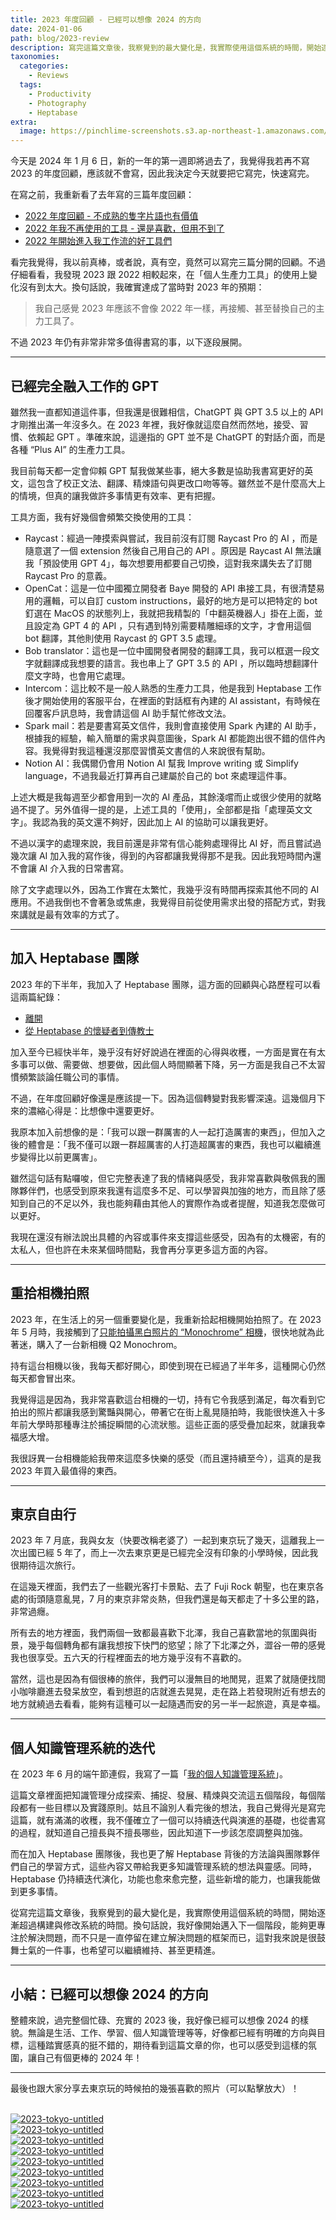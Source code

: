 ```yaml
---
title: 2023 年度回顧 - 已經可以想像 2024 的方向
date: 2024-01-06
path: blog/2023-review
description: 寫完這篇文章後，我察覺到的最大變化是，我實際使用這個系統的時間，開始逐漸超過構建與修改系統的時間。換句話說，我好像開始邁入下一個階段，能夠更專注於解決問題，而不只是一直停留在建立解決問題的框架而已，這對我來說是很鼓舞士氣的一件事，也希望可以繼續維持、甚至更精進。
taxonomies:
  categories: 
    - Reviews
  tags: 
    - Productivity
    - Photography
    - Heptabase
extra:
  image: https://pinchlime-screenshots.s3.ap-northeast-1.amazonaws.com/P1000459_WzVnnd.webp
---
```


今天是 2024 年 1 月 6 日，新的一年的第一週即將過去了，我覺得我若再不寫 2023 的年度回顧，應該就不會寫，因此我決定今天就要把它寫完，快速寫完。

在寫之前，我重新看了去年寫的三篇年度回顧：

- [2022 年度回顧 - 不成熟的隻字片語也有價值](https://pinchlime.com/blog/2022-yearly-review/)
- [2022 年我不再使用的工具 - 還是喜歡，但用不到了](https://pinchlime.com/blog/2022-tools-i-dont-use-anymore/)
- [2022 年開始進入我工作流的好工具們](https://pinchlime.com/blog/2022-tools-started-entering-my-workflows/)

看完我覺得，我以前真棒，或者說，真有空，竟然可以寫完三篇分開的回顧。不過仔細看看，我發現 2023 跟 2022 相較起來，在「個人生產力工具」的使用上變化沒有到太大。換句話說，我確實達成了當時對 2023 年的預期：

> 我自己感覺 2023 年應該不會像 2022 年一樣，再接觸、甚至替換自己的主力工具了。

不過 2023 年仍有非常非常多值得書寫的事，以下逐段展開。

<!-- more -->

---

## 已經完全融入工作的 GPT

雖然我一直都知道這件事，但我還是很難相信，ChatGPT 與 GPT 3.5 以上的 API 才剛推出滿一年沒多久。在 2023 年裡，我好像就這麼自然而然地，接受、習慣、依賴起 GPT 。準確來說，這邊指的 GPT 並不是 ChatGPT 的對話介面，而是各種 “Plus AI” 的生產力工具。

我目前每天都一定會仰賴 GPT 幫我做某些事，絕大多數是協助我書寫更好的英文，這包含了校正文法、翻譯、精煉語句與更改口吻等等。雖然並不是什麼高大上的情境，但真的讓我做許多事情更有效率、更有把握。

工具方面，我有好幾個會頻繁交換使用的工具：

- Raycast：經過一陣摸索與嘗試，我目前沒有訂閱 Raycast Pro 的 AI ，而是隨意選了一個 extension 然後自己用自己的 API 。原因是 Raycast AI 無法讓我「預設使用 GPT 4」，每次想要用都要自己切換，這對我來講失去了訂閱 Raycast Pro 的意義。
- OpenCat：這是一位中國獨立開發者 Baye 開發的 API 串接工具，有很清楚易用的邏輯，可以自訂 custom instructions，最好的地方是可以把特定的 bot 釘選在 MacOS 的狀態列上，我就把我精製的「中翻英機器人」掛在上面，並且設定為 GPT 4 的 API ，只有遇到特別需要精雕細琢的文字，才會用這個 bot 翻譯，其他則使用 Raycast 的 GPT 3.5 處理。
- Bob translator：這也是一位中國開發者開發的翻譯工具，我可以框選一段文字就翻譯成我想要的語言。我也串上了 GPT 3.5 的 API ，所以臨時想翻譯什麼文字時，也會用它處理。
- Intercom：這比較不是一般人熟悉的生產力工具，他是我到 Heptabase 工作後才開始使用的客服平台，在裡面的對話框有內建的 AI assistant，有時候在回覆客戶訊息時，我會請這個 AI 助手幫忙修改文法。
- Spark mail：若是要書寫英文信件，我則會直接使用 Spark 內建的 AI 助手，根據我的經驗，輸入簡單的需求與意圖後，Spark AI 都能跑出很不錯的信件內容。我覺得對我這種還沒那麼習慣英文書信的人來說很有幫助。
- Notion AI：我偶爾仍會用 Notion AI 幫我 Improve writing 或 Simplify language，不過我最近打算再自己建屬於自己的 bot 來處理這件事。

上述大概是我每週至少都會用到一次的 AI 產品，其餘淺嚐而止或很少使用的就略過不提了。另外值得一提的是，上述工具的「使用」，全部都是指「處理英文文字」。我認為我的英文還不夠好，因此加上 AI 的協助可以讓我更好。

不過以漢字的處理來說，我目前還是非常有信心能夠處理得比 AI 好，而且嘗試過幾次讓 AI 加入我的寫作後，得到的內容都讓我覺得那不是我。因此我短時間內還不會讓 AI 介入我的日常書寫。

除了文字處理以外，因為工作實在太繁忙，我幾乎沒有時間再探索其他不同的 AI 應用。不過我倒也不會著急或焦慮，我覺得目前從使用需求出發的搭配方式，對我來講就是最有效率的方式了。

---

## 加入 Heptabase 團隊

2023 年的下半年，我加入了 Heptabase 團隊，這方面的回顧與心路歷程可以看這兩篇紀錄：

- [離開](https://pinchlime.com/newsletters/exit/)
- [從 Heptabase 的懷疑者到傳教士](https://pinchlime.com/newsletters/from-a-heptabase-doubter-to-a-missionary/)

加入至今已經快半年，幾乎沒有好好說過在裡面的心得與收穫，一方面是實在有太多事可以做、需要做、想要做，因此個人時間顯著下降，另一方面是我自己不太習慣頻繁談論任職公司的事情。

不過，在年度回顧好像還是應該提一下。因為這個轉變對我影響深遠。這幾個月下來的濃縮心得是：比想像中還要更好。

我原本加入前想像的是：「我可以跟一群厲害的人一起打造厲害的東西」，但加入之後的體會是：「我不僅可以跟一群超厲害的人打造超厲害的東西，我也可以繼續進步變得比以前更厲害」。

雖然這句話有點囉唆，但它完整表達了我的情緒與感受，我非常喜歡與敬佩我的團隊夥伴們，也感受到原來我還有這麼多不足、可以學習與加強的地方，而且除了感知到自己的不足以外，我也能夠藉由其他人的實際作為或者提醒，知道我怎麼做可以更好。

我現在還沒有辦法說出具體的內容或事件來支撐這些感受，因為有的太機密，有的太私人，但也許在未來某個時間點，我會再分享更多這方面的內容。

---

## 重拾相機拍照

2023 年，在生活上的另一個重要變化是，我重新拾起相機開始拍照了。在 2023 年 5 月時，我接觸到了[只能拍攝黑白照片的 “Monochrome” 相機](https://pinchlime.com/newsletters/camera-that-can-only-take-black-and-white-photos/)，很快地就為此著迷，購入了一台新相機 Q2 Monochrom。

持有這台相機以後，我每天都好開心，即使到現在已經過了半年多，這種開心仍然每天都會冒出來。

我覺得這是因為，我非常喜歡這台相機的一切，持有它令我感到滿足，每次看到它拍出的照片都讓我感到驚豔與開心，帶著它在街上亂晃隨拍時，我能很快進入十多年前大學時那種專注於捕捉瞬間的心流狀態。這些正面的感受疊加起來，就讓我幸福感大增。

我很訝異一台相機能給我帶來這麼多快樂的感受（而且還持續至今），這真的是我 2023 年買入最值得的東西。

---

## 東京自由行

2023 年 7 月底，我與女友（快要改稱老婆了）一起到東京玩了幾天，這離我上一次出國已經 5 年了，而上一次去東京更是已經完全沒有印象的小學時候，因此我很期待這次旅行。

在這幾天裡面，我們去了一些觀光客打卡景點、去了 Fuji Rock 朝聖，也在東京各處的街頭隨意亂晃，7 月的東京非常炎熱，但我們還是每天都走了十多公里的路，非常過癮。

所有去的地方裡面，我們兩個一致都最喜歡下北澤，我自己喜歡當地的氛圍與街景，幾乎每個轉角都有讓我想按下快門的慾望；除了下北澤之外，澀谷一帶的感覺我也很享受。五六天的行程裡面去的地方幾乎沒有不喜歡的。

當然，這也是因為有個很棒的旅伴，我們可以漫無目的地閒晃，逛累了就隨便找間小咖啡廳進去發呆放空，看到想逛的店就進去晃晃，走在路上若發現附近有想去的地方就繞過去看看，能夠有這種可以一起隨遇而安的另一半一起旅遊，真是幸福。

---

## 個人知識管理系統的迭代

在 2023 年 6 月的端午節連假，我寫了一篇「[我的個人知識管理系統](https://pinchlime.com/blog/my-personal-knowledge-management-system-2023/)」。

這篇文章裡面把知識管理分成探索、捕捉、發展、精煉與交流這五個階段，每個階段都有一些目標以及實踐原則。姑且不論別人看完後的想法，我自己覺得光是寫完這篇，就有滿滿的收穫，我不僅確立了一個可以持續迭代與演進的基礎，也從書寫的過程，就知道自己擅長與不擅長哪些，因此知道下一步該怎麼調整與加強。

而在加入 Heptabase 團隊後，我也更了解 Heptabase 背後的方法論與團隊夥伴們自己的學習方式，這些內容又帶給我更多知識管理系統的想法與靈感。同時，Heptabase 仍持續迭代演化，功能也愈來愈完整，這些新增的能力，也讓我能做到更多事情。

從寫完這篇文章後，我察覺到的最大變化是，我實際使用這個系統的時間，開始逐漸超過構建與修改系統的時間。換句話說，我好像開始邁入下一個階段，能夠更專注於解決問題，而不只是一直停留在建立解決問題的框架而已，這對我來說是很鼓舞士氣的一件事，也希望可以繼續維持、甚至更精進。

---

## 小結：已經可以想像 2024 的方向

整體來說，過完整個忙碌、充實的 2023 後，我好像已經可以想像 2024 的樣貌。無論是生活、工作、學習、個人知識管理等等，好像都已經有明確的方向與目標，這種踏實感真的挺不錯的，期待看到這篇文章的你，也可以感受到這樣的氛圍，讓自己有個更棒的 2024 年！

---

最後也跟大家分享去東京玩的時候拍的幾張喜歡的照片（可以點擊放大）！

<br>
<a href="https://pinchlime-screenshots.s3.ap-northeast-1.amazonaws.com/P1000420_A7lTdS.webp" data-fancybox data-caption="2023-tokyo-untitled">
  <img src="https://pinchlime-screenshots.s3.ap-northeast-1.amazonaws.com/P1000420_A7lTdS.webp" loading="lazy" alt="2023-tokyo-untitled" align="center" />
</a>
<br>
<a href="https://pinchlime-screenshots.s3.ap-northeast-1.amazonaws.com/P1000448_UOyjau.webp" data-fancybox data-caption="2023-tokyo-untitled">
  <img src="https://pinchlime-screenshots.s3.ap-northeast-1.amazonaws.com/P1000448_UOyjau.webp" loading="lazy" alt="2023-tokyo-untitled" align="center" />
</a>
<br>
<a href="https://pinchlime-screenshots.s3.ap-northeast-1.amazonaws.com/P1000503_Py3jrq.webp" data-fancybox data-caption="2023-tokyo-untitled">
  <img src="https://pinchlime-screenshots.s3.ap-northeast-1.amazonaws.com/P1000503_Py3jrq.webp" loading="lazy" alt="2023-tokyo-untitled" align="center" />
</a>
<br>
<a href="https://pinchlime-screenshots.s3.ap-northeast-1.amazonaws.com/P1000511_H51OZ9.webp" data-fancybox data-caption="2023-tokyo-untitled">
  <img src="https://pinchlime-screenshots.s3.ap-northeast-1.amazonaws.com/P1000511_H51OZ9.webp" loading="lazy" alt="2023-tokyo-untitled" align="center" />
</a>
<br>
<a href="https://pinchlime-screenshots.s3.ap-northeast-1.amazonaws.com/P1000499_qM6w8r.webp" data-fancybox data-caption="2023-tokyo-untitled">
  <img src="https://pinchlime-screenshots.s3.ap-northeast-1.amazonaws.com/P1000499_qM6w8r.webp" loading="lazy" alt="2023-tokyo-untitled" align="center" />
</a>
<br>
<a href="https://pinchlime-screenshots.s3.ap-northeast-1.amazonaws.com/P1000559_aElW4K.webp" data-fancybox data-caption="2023-tokyo-untitled">
  <img src="https://pinchlime-screenshots.s3.ap-northeast-1.amazonaws.com/P1000559_aElW4K.webp" loading="lazy" alt="2023-tokyo-untitled" align="center" />
</a>
<br>
<a href="https://pinchlime-screenshots.s3.ap-northeast-1.amazonaws.com/P1000556_pNo9MR.webp" data-fancybox data-caption="2023-tokyo-untitled">
  <img src="https://pinchlime-screenshots.s3.ap-northeast-1.amazonaws.com/P1000556_pNo9MR.webp" loading="lazy" alt="2023-tokyo-untitled" align="center" />
</a>
<br>
<a href="https://pinchlime-screenshots.s3.ap-northeast-1.amazonaws.com/P1000561_3EbFxh.webp" data-fancybox data-caption="2023-tokyo-untitled">
  <img src="https://pinchlime-screenshots.s3.ap-northeast-1.amazonaws.com/P1000561_3EbFxh.webp" loading="lazy" alt="2023-tokyo-untitled" align="center" />
</a>
<br>
<a href="https://pinchlime-screenshots.s3.ap-northeast-1.amazonaws.com/P1000459_WzVnnd.webp" data-fancybox data-caption="2023-tokyo-untitled">
  <img src="https://pinchlime-screenshots.s3.ap-northeast-1.amazonaws.com/P1000459_WzVnnd.webp" loading="lazy" alt="2023-tokyo-untitled" align="center" />
</a>